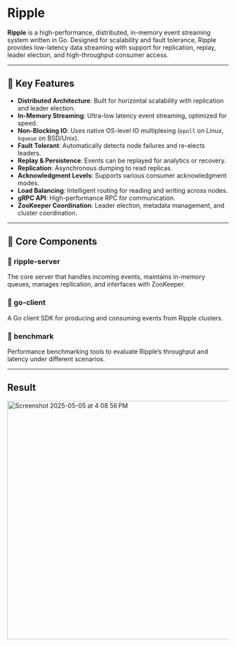 # Ripple

**Ripple** is a high-performance, distributed, in-memory event streaming system written in Go. Designed for scalability and fault tolerance, Ripple provides low-latency data streaming with support for replication, replay, leader election, and high-throughput consumer access.

---

## 🚀 Key Features

- **Distributed Architecture**: Built for horizontal scalability with replication and leader election.
- **In-Memory Streaming**: Ultra-low latency event streaming, optimized for speed.
- **Non-Blocking IO**: Uses native OS-level IO multiplexing (`epoll` on Linux, `kqueue` on BSD/Unix).
- **Fault Tolerant**: Automatically detects node failures and re-elects leaders.
- **Replay & Persistence**: Events can be replayed for analytics or recovery.
- **Replication**: Asynchronous dumping to read replicas.
- **Acknowledgment Levels**: Supports various consumer acknowledgment modes.
- **Load Balancing**: Intelligent routing for reading and writing across nodes.
- **gRPC API**: High-performance RPC for communication.
- **ZooKeeper Coordination**: Leader election, metadata management, and cluster coordination.

---

## 🧱 Core Components

### 🔹 ripple-server
The core server that handles incoming events, maintains in-memory queues, manages replication, and interfaces with ZooKeeper.

### 🔹 go-client
A Go client SDK for producing and consuming events from Ripple clusters.

### 🔹 benchmark
Performance benchmarking tools to evaluate Ripple’s throughput and latency under different scenarios.

---

## Result

<img width="542" alt="Screenshot 2025-05-05 at 4 08 56 PM" src="https://github.com/user-attachments/assets/96198402-cd3e-46d0-a56f-7025079f17ca" />
